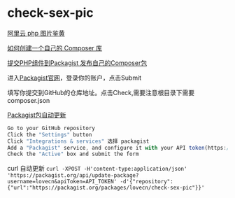 # check-sex-pic
[阿里云 php 图片鉴黄](https://help.aliyun.com/document_detail/53417.html?spm=5176.7850179.6.560.9SDFE1)

[如何创建一个自己的 Composer 库](https://laravel-china.org/articles/4982/how-do-i-create-my-own-composer-library)

[提交PHP组件到Packagist 发布自己的Composer包](https://blog.tanteng.me/2016/07/submit-composer-packagist/)

进入[Packagist官网](https://packagist.org)，登录你的账户，点击Submit

填写你提交到GitHub的仓库地址。点击Check,需要注意根目录下需要 composer.json

[Packagist包自动更新](https://packagist.org/about)
```js
Go to your GitHub repository
Click the "Settings" button
Click "Integrations & services" 选择 packagist
Add a "Packagist" service, and configure it with your API token(https://packagist.org/profile/), plus your Packagist username,domain is https://packagist.org
Check the "Active" box and submit the form

```

curl 自动更新
`curl -XPOST -H'content-type:application/json' 'https://packagist.org/api/update-package?username=lovecn&apiToken=API_TOKEN' -d'{"repository":{"url":"https://packagist.org/packages/lovecn/check-sex-pic"}}'`
